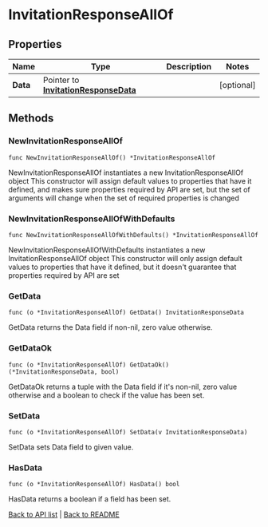 # InvitationResponseAllOf

## Properties

Name | Type | Description | Notes
------------ | ------------- | ------------- | -------------
**Data** | Pointer to [**InvitationResponseData**](InvitationResponseData.md) |  | [optional] 

## Methods

### NewInvitationResponseAllOf

`func NewInvitationResponseAllOf() *InvitationResponseAllOf`

NewInvitationResponseAllOf instantiates a new InvitationResponseAllOf object
This constructor will assign default values to properties that have it defined,
and makes sure properties required by API are set, but the set of arguments
will change when the set of required properties is changed

### NewInvitationResponseAllOfWithDefaults

`func NewInvitationResponseAllOfWithDefaults() *InvitationResponseAllOf`

NewInvitationResponseAllOfWithDefaults instantiates a new InvitationResponseAllOf object
This constructor will only assign default values to properties that have it defined,
but it doesn't guarantee that properties required by API are set

### GetData

`func (o *InvitationResponseAllOf) GetData() InvitationResponseData`

GetData returns the Data field if non-nil, zero value otherwise.

### GetDataOk

`func (o *InvitationResponseAllOf) GetDataOk() (*InvitationResponseData, bool)`

GetDataOk returns a tuple with the Data field if it's non-nil, zero value otherwise
and a boolean to check if the value has been set.

### SetData

`func (o *InvitationResponseAllOf) SetData(v InvitationResponseData)`

SetData sets Data field to given value.

### HasData

`func (o *InvitationResponseAllOf) HasData() bool`

HasData returns a boolean if a field has been set.


[Back to API list](../README.md#documentation-for-api-endpoints) | [Back to README](../README.md)
